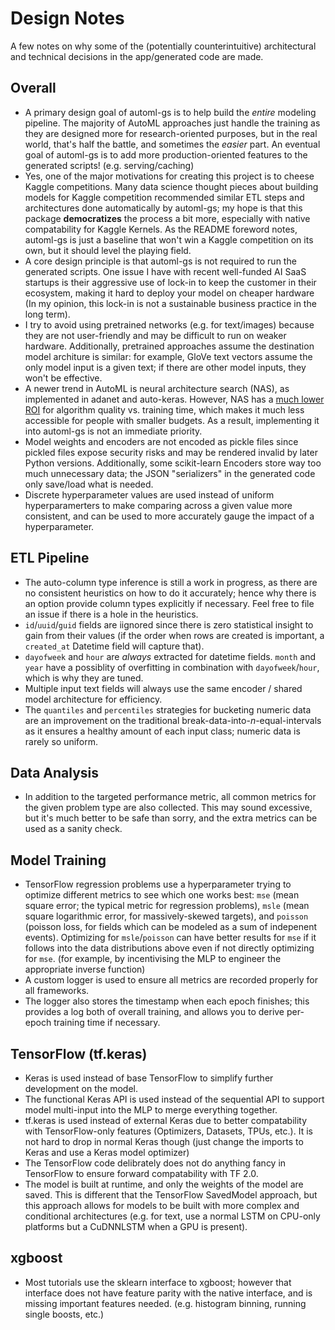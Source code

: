 # Design Notes

A few notes on why some of the (potentially counterintuitive) architectural and technical decisions in the app/generated code are made.

## Overall

* A primary design goal of automl-gs is to help build the *entire* modeling pipeline. The majority of AutoML approaches just handle the training as they are designed more for research-oriented purposes, but in the real world, that's half the battle, and sometimes the *easier* part. An eventual goal of automl-gs is to add more production-oriented features to the generated scripts! (e.g. serving/caching)
* Yes, one of the major motivations for creating this project is to cheese Kaggle competitions. Many data science thought pieces about building models for Kaggle competition recommended similar ETL steps and architectures done automatically by automl-gs; my hope is that this package **democratizes** the process a bit more, especially with native compatability for Kaggle Kernels. As the README foreword notes, automl-gs is just a baseline that won't win a Kaggle competition on its own, but it should level the playing field.
* A core design principle is that automl-gs is not required to run the generated scripts. One issue I have with recent well-funded AI SaaS startups is their aggressive use of lock-in to keep the customer in their ecosystem, making it hard to deploy your model on cheaper hardware (In my opinion, this lock-in is not a sustainable business practice in the long term).
* I try to avoid using pretrained networks (e.g. for text/images) because they are not user-friendly and may be difficult to run on weaker hardware. Additionally, pretrained approaches assume the destination model architure is similar: for example, GloVe text vectors assume the only model input is a given text; if there are other model inputs, they won't be effective.
* A newer trend in AutoML is neural architecture search (NAS), as implemented in adanet and auto-keras. However, NAS has a [much lower ROI](https://www.pyimagesearch.com/2019/01/07/auto-keras-and-automl-a-getting-started-guide/) for algorithm quality vs. training time, which makes it much less accessible for people with smaller budgets. As a result, implementing it into automl-gs is not an immediate priority.
* Model weights and encoders are not encoded as pickle files since pickled files expose security risks and may be rendered invalid by later Python versions. Additionally, some scikit-learn Encoders store way too much unnecessary data; the JSON "serializers" in the generated code only save/load what is needed.
* Discrete hyperparameter values are used instead of uniform hyperparamerters to make comparing across a given value more consistent, and can be used to more accurately gauge the impact of a hyperparameter.

## ETL Pipeline

* The auto-column type inference is still a work in progress, as there are no consistent heuristics on how to do it accurately; hence why there is an option provide column types explicitly if necessary. Feel free to file an issue if there is a hole in the heuristics.
* `id`/`uuid`/`guid` fields are iignored since there is zero statistical insight to gain from their values (if the order when rows are created is important, a `created_at` Datetime field will capture that).
* `dayofweek` and `hour` are *always* extracted for datetime fields. `month` and `year` have a possiblity of overfitting in combination with `dayofweek`/`hour`, which is why they are tuned.
* Multiple input text fields will always use the same encoder / shared model architecture for efficiency.
* The `quantiles` and `percentiles` strategies for bucketing numeric data are an improvement on the traditional break-data-into-*n*-equal-intervals as it ensures a healthy amount of each input class; numeric data is rarely so uniform.

## Data Analysis

* In addition to the targeted performance metric, all common metrics for the given problem type are also collected. This may sound excessive, but it's much better to be safe than sorry, and the extra metrics can be used as a sanity check.

## Model Training

* TensorFlow regression problems use a hyperparameter trying to optimize different metrics to see which one works best: `mse` (mean square error; the typical metric for regression problems), `msle` (mean square logarithmic error, for massively-skewed targets), and `poisson` (poisson loss, for fields which can be modeled as a sum of indepenent events). Optimizing for `msle`/`poisson` can have better results for `mse` if it follows into the data distributions above even if not directly optimizing for `mse`. (for example, by incentivising the MLP to engineer the appropriate inverse function)
* A custom logger is used to ensure all metrics are recorded properly for all frameworks.
* The logger also stores the timestamp when each epoch finishes; this provides a log both of overall training, and allows you to derive per-epoch training time if necessary.

## TensorFlow (tf.keras)

* Keras is used instead of base TensorFlow to simplify further development on the model.
* The functional Keras API is used instead of the sequential API to support model multi-input into the MLP to merge everything together.
* tf.keras is used instead of external Keras due to better compatability with TensorFlow-only features (Optimizers, Datasets, TPUs, etc.). It is not hard to drop in normal Keras though (just change the imports to Keras and use a Keras model optimizer)
* The TensorFlow code delibrately does not do anything fancy in TensorFlow to ensure forward compatability with TF 2.0.
* The model is built at runtime, and only the weights of the model are saved. This is different that the TensorFlow SavedModel approach, but this approach allows for models to be built with more complex and conditional architectures (e.g. for text, use a normal LSTM on CPU-only platforms but a CuDNNLSTM when a GPU is present).

## xgboost

* Most tutorials use the sklearn interface to xgboost; however that interface does not have feature parity with the native interface, and is missing important features needed. (e.g. histogram binning, running single boosts, etc.)